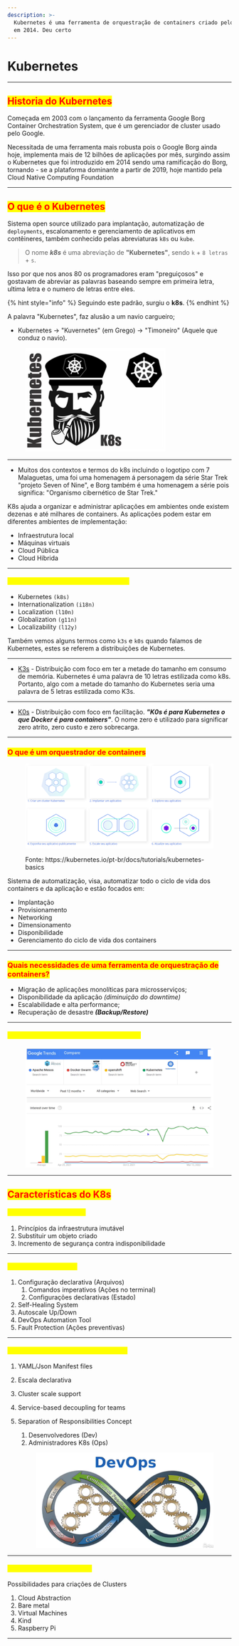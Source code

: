 ```yaml
---
description: >-
  Kubernetes é uma ferramenta de orquestração de containers criado pelo google
  em 2014. Deu certo
---
```


# Kubernetes

***

## <mark style="color:red;">Historia do Kubernetes</mark>

Começada em 2003 com o lançamento da ferramenta Google Borg Container Orchestration System, que é um gerenciador de cluster usado pelo Google.&#x20;

Necessitada de uma ferramenta mais robusta pois o Google Borg ainda hoje, implementa mais de 12 bilhões de aplicações por mês, surgindo assim o Kubernetes que foi introduzido em 2014 sendo uma ramificação do Borg, tornando - se a plataforma dominante a partir de 2019, hoje mantido pela Cloud Native Computing Foundation

***

## <mark style="color:red;">O que é o Kubernetes</mark>

Sistema open source utilizado para implantação, automatização de `deployments`, escalonamento e gerenciamento de aplicativos em contêineres, também conhecido pelas abreviaturas `k8s` ou `kube`.

> O nome _**k8s**_ é uma abreviação de **"Kubernetes"**, sendo `k` + `8 letras` + `s`.

Isso por que nos anos 80 os programadores eram "preguiçosos" e gostavam de abreviar as palavras baseando sempre em primeira letra, ultima letra e o numero de letras entre eles.

{% hint style="info" %}
Seguindo este padrão, surgiu o **k8s**.
{% endhint %}

A palavra "Kubernetes", faz alusão a um navio cargueiro;

* Kubernetes -> "Kuvernetes" (em Grego) -> "Timoneiro" (Aquele que conduz o navio).

<figure><img src=".gitbook/assets/image (28).png" alt=""><figcaption></figcaption></figure>

***

* Muitos dos contextos e termos do k8s incluindo o logotipo com 7 Malaguetas, uma foi uma homenagem á personagem da série Star Trek "projeto Seven of Nine", e Borg também é uma homenagem a série pois significa:  "Organismo cibernético de Star Trek."

K8s ajuda a organizar e administrar aplicações em ambientes onde existem dezenas e até milhares de containers. As aplicações podem estar em diferentes ambientes de implementação:

* Infraestrutura local
* Máquinas virtuais
* Cloud Pública
* Cloud Híbrida

***

#### <mark style="color:yellow;">Alguns Exemplos de termos abreviados:</mark>

* Kubernetes `(k8s)`
* Internationalization `(i18n)`
* Localization `(l10n)`
* Globalization `(g11n)`
* Localizability `(l12y)`

Também vemos alguns termos como `k3s` e `k0s` quando falamos de Kubernetes, estes se referem a distribuições de Kubernetes.

***

* [K3s](https://k3s.io/) - Distribuição com foco em ter a metade do tamanho em consumo de memória. Kubernetes é uma palavra de 10 letras estilizada como k8s. Portanto, algo com a metade do tamanho do Kubernetes seria uma palavra de 5 letras estilizada como K3s.

***

* [K0s](https://k0sproject.io/) - Distribuição com foco em facilitação. _**"K0s é para Kubernetes o que Docker é para containers"**_. O nome zero é utilizado para significar zero atrito, zero custo e zero sobrecarga.

***

### <mark style="color:red;">O que é um orquestrador de containers</mark>

<figure><img src=".gitbook/assets/image (23).png" alt=""><figcaption><p>Fonte: https://kubernetes.io/pt-br/docs/tutorials/kubernetes-basics</p></figcaption></figure>

Sistema de automatização, visa, automatizar todo o ciclo de vida dos  containers e da aplicação e estão focados em:

* Implantação
* Provisionamento
* Networking
* Dimensionamento
* Disponibilidade
* Gerenciamento do ciclo de vida dos containers

***

### <mark style="color:red;">Quais necessidades de uma ferramenta de orquestração de containers?</mark>

* Migração de aplicações monolíticas para microsserviços;
* Disponibilidade da aplicação _(diminuição do downtime)_
* Escalabilidade e alta performance;
* Recuperação de desastre _**(Backup/Restore)**_

***

#### _<mark style="color:yellow;">**Alguns Orquestradores além do Kubernetes**</mark>_

<figure><img src=".gitbook/assets/image (31).png" alt=""><figcaption></figcaption></figure>

***

## <mark style="color:red;">Características do K8s</mark>

#### <mark style="color:yellow;">Imutabilidade Kubernetes</mark>

1. Princípios da infraestrutura imutável
2. Substituir um objeto criado
3. Incremento de segurança contra indisponibilidade

***

#### <mark style="color:yellow;">Disponibilidade do K8s</mark>

1. Configuração declarativa (Arquivos)
   1. Comandos imperativos (Ações no terminal)
   2. Configurações declarativas (Estado)
2. Self-Healing System
3. Autoscale Up/Down
4. DevOps Automation Tool
5. Fault Protection (Ações preventivas)

***

#### <mark style="color:yellow;">Escalabilidade -> Services/Applications</mark>

1. YAML/Json Manifest files
2. Escala declarativa
3. Cluster scale support
4. Service-based decoupling for teams
5.  Separation of Responsibilities Concept

    1. Desenvolvedores (Dev)
    2. Administradores K8s (Ops)



    <figure><img src=".gitbook/assets/image (35).png" alt=""><figcaption></figcaption></figure>

***

#### <mark style="color:yellow;">Abstração de Infraestrutura</mark>

Possibilidades para criações de Clusters

1. Cloud Abstraction
2. Bare metal
3. Virtual Machines
4. Kind
5. Raspberry Pi

***
